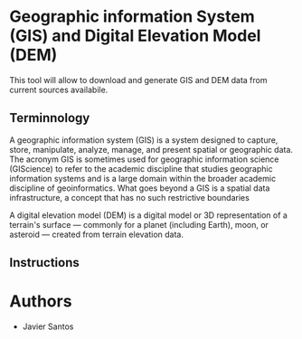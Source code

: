 
 Geographic information System (GIS) and Digital Elevation Model (DEM)
=========================

This tool will allow to download and generate GIS and DEM data from current sources availabile.

Terminnology
-------------

A geographic information system (GIS) is a system designed to capture, store, manipulate, analyze, manage, and present spatial or geographic data. The acronym GIS is sometimes used for geographic information science (GIScience) to refer to the academic discipline that studies geographic information systems and is a large domain within the broader academic discipline of geoinformatics. What goes beyond a GIS is a spatial data infrastructure, a concept that has no such restrictive boundaries

A digital elevation model (DEM) is a digital model or 3D representation of a terrain's surface — commonly for a planet (including Earth), moon, or asteroid — created from terrain elevation data.


Instructions
------------


Authors
=======

* Javier Santos
